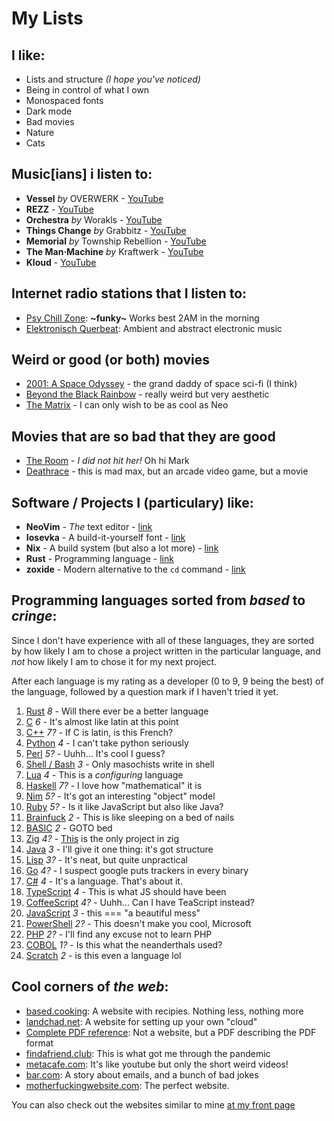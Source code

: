# My Lists

## I like:

- Lists and structure *(I hope you've noticed)*
- Being in control of what I own
- Monospaced fonts
- Dark mode
- Bad movies
- Nature
- Cats

## Music[ians] i listen to:

- **Vessel** *by* OVERWERK - [YouTube](https://www.youtube.com/playlist?list=PLa4yK1a5RlqKqxuO8D19ipYOHMbEf6G-C)
- **REZZ** - [YouTube](https://www.youtube.com/channel/UCMcWPM9eOz9Dsn7YwAlpOoQ)
- **Orchestra** *by* Worakls - [YouTube](https://www.youtube.com/playlist?list=PLGQGR4H89_zNmlx8hfnHQqXNE6KztpjDw)
- **Things Change** *by* Grabbitz - [YouTube](https://www.youtube.com/playlist?list=OLAK5uy_l1OpYo_B-gpbdlCtmTcxrxdN_-g0oc5vs)
- **Memorial** *by* Township Rebellion - [YouTube](https://www.youtube.com/playlist?list=OLAK5uy_k6IBzfGZvnLTVBUPTxmkRKE934gauq0Z8)
- **The Man·Machine** *by* Kraftwerk - [YouTube](https://www.youtube.com/playlist?list=OLAK5uy_khQ9UnBrsmTRMJXuaFQZJ-0rY51fOKAq0)
- **Kloud** - [YouTube](https://www.youtube.com/channel/UCSN8rdkA-rqS6fO1CzgBb6A)

## Internet radio stations that I listen to:

- [Psy Chill Zone](http://air.chillout.zone:8020/radio): **~funky~** Works best 2AM in the morning
- [Elektronisch Querbeat](https://elektronischquerbeat.stream.laut.fm/elektronisch_querbeat): Ambient and abstract electronic music

## Weird or good (or both) movies

- [2001: A Space Odyssey](https://www.imdb.com/title/tt0062622) - the grand daddy of space sci-fi (I think)
- [Beyond the Black Rainbow](https://www.imdb.com/title/tt1534085) - really weird but very aesthetic
- [The Matrix](https://www.imdb.com/title/tt0133093) - I can only wish to be as cool as Neo

## Movies that are so bad that they are good

- [The Room](https://www.imdb.com/title/tt0368226) - *I did not hit her!* Oh hi Mark
- [Deathrace](https://www.imdb.com/title/tt0452608) - this is mad max, but an arcade video game, but a movie

## Software / Projects I (particulary) like:

- **NeoVim** - *The* text editor - [link](https://neovim.io)
- **Iosevka** - A build-it-yourself font - [link](https://typeof.net/Iosevka)
- **Nix** - A build system (but also a lot more) - [link](https://nixos.org)
- **Rust** - Programming language - [link](https://rust-lang.org)
- **zoxide** - Modern alternative to the `cd` command - [link](https://github.com/ajeetdsouza/zoxide)

## Programming languages sorted from *based* to *cringe*:

Since I don't have experience with all of these languages,
they are sorted by how likely I am to chose a project written in the particular language,
and *not* how likely I am to chose it for my next project.

After each language is my rating as a developer (0 to 9, 9 being the best) of the language,
followed by a question mark if I haven't tried it yet.

1. [Rust](https://rust-lang.org) *8* - Will there ever be a better language
1. [C](https://en.wikipedia.org/wiki/C_programming_language) *6* - It's almost like latin at this point
1. [C++](https://en.wikipedia.org/wiki/C%2B%2B) *7?* - If C is latin, is this French?
1. [Python](https://pyhton.org) *4* - I can't take python seriously
1. [Perl](https://perl.org) *5?* - Uuhh... It's cool I guess?
1. [Shell / Bash](https://www.gnu.org/software/bash/) *3* - Only masochists write in shell
1. [Lua](https://lua.org) *4* - This is a *configuring* language
1. [Haskell](https://haskell.org) *7?* - I love how "mathematical" it is
1. [Nim](https://nim-lang.org/) *5?* - It's got an interesting "object" model
1. [Ruby](https://ruby-lang.org) *5?* - Is it like JavaScript but also like Java?
1. [Brainfuck](https://en.wikipedia.org/wiki/Brainfuck) *2* - This is like sleeping on a bed of nails
1. [BASIC](https://en.wikipedia.org/wiki/BASIC) *2* - GOTO bed
1. [Zig](https://ziglang.org) *4?* - [This](https://github.com/ifreund/river) is the only project in zig
1. [Java](https://java.com) *3* - I'll give it one thing: it's got structure
1. [Lisp](https://en.wikipedia.org/wiki/Lisp_programming_language) *3?* - It's neat, but quite unpractical
1. [Go](https://golang.org) *4?* - I suspect google puts trackers in every binary
1. [C#](https://en.wikipedia.org/wiki/C_Sharp_programming_language) *4* - It's a language. That's about it.
1. [TypeScript](https://typescriptlang.org) *4* - This is what JS should have been
1. [CoffeeScript](https://coffeescript.org) *4?* - Uuhh... Can I have TeaScript instead?
1. [JavaScript](https://en.wikipedia.org/wiki/JavaScript) *3* - this === "a beautiful mess"
1. [PowerShell](https://docs.microsoft.com/en-us/powershell/) *2?* - This doesn't make you cool, Microsoft
1. [PHP](https://php.net) *2?* - I'll find any excuse not to learn PHP
1. [COBOL](https://en.wikipedia.org/wiki/COBOL) *1?* - Is this what the neanderthals used?
1. [Scratch](https://scratch.mit.edu) *2* - is this even a language lol

## Cool corners of *the web*:

- [based.cooking](https://based.cooking/): A website with recipies. Nothing less, nothing more
- [landchad.net](https://landchad.net/): A website for setting up your own "cloud"
- [Complete PDF reference](https://www.adobe.com/content/dam/acom/en/devnet/pdf/pdfs/pdf_reference_archives/PDFReference.pdf): Not a website, but a PDF describing the PDF format
- [findafriend.club](https://findafriend.club): This is what got me through the pandemic
- [metacafe.com](https://metacafe.com): It's like youtube but only the short weird videos!
- [bar.com](https://bar.com): A story about emails, and a bunch of bad jokes
- [motherfuckingwebsite.com](https://motherfuckingwebsite.com): The perfect website.

You can also check out the websites similar to mine [at my front page](/)
